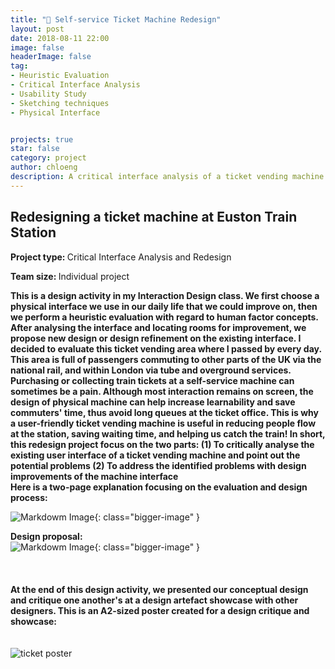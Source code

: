 ```yaml
---
title: "🚉 Self-service Ticket Machine Redesign"
layout: post
date: 2018-08-11 22:00
image: false
headerImage: false
tag:
- Heuristic Evaluation
- Critical Interface Analysis
- Usability Study
- Sketching techniques
- Physical Interface


projects: true
star: false
category: project
author: chloeng
description: A critical interface analysis of a ticket vending machine at Euston station, followed by a redesign of the machine.
---
```


## Redesigning a ticket machine at Euston Train Station
<b>Project type: </b> Critical Interface Analysis and Redesign

<b>Team size: </b> Individual project
<div class="breaker"></div>
<b>
This is a design activity in my Interaction Design class. We first choose a physical interface we use in our daily life that we could improve on, then we perform a heuristic evaluation with regard to human factor concepts. After analysing the interface and locating rooms for improvement, we propose new design or design refinement on the existing interface.
</b>
<b>
I decided to evaluate this ticket vending area where I passed by every day. This area is full of passengers commuting to other parts of the UK via the national rail, and within London via tube and overground services. Purchasing or collecting train tickets at a self-service machine can sometimes be a pain. Although most interaction remains on screen, the design of physical machine can help increase learnability and save commuters' time, thus avoid long queues at the ticket office. This is why a user-friendly ticket vending machine is useful in reducing people flow at the station, saving waiting time, and helping us catch the train!
</b>
<b>
In short, this redesign project focus on the two parts:
(1) To critically analyse the existing user interface of a ticket vending machine and point out the potential problems
(2) To address the identified problems with design improvements of the machine interface
</b>
<br>
<b>
Here is a two-page explanation focusing on the evaluation and design process:
</b>

![Markdowm Image][1]{: class="bigger-image" }


<b>Design proposal:</b>
<br>
![Markdowm Image][2]{: class="bigger-image" }
<br>
<br>
<br>
<br>
<b> At the end of this design activity, we presented our conceptual design and critique one another's at a design artefact showcase with other designers.  This is an A2-sized poster created for a design critique and showcase:
</b>
<br>
<br>
<br>
<img alt="ticket poster" src="https://chloenhy.github.io/assets/images/train/ticket-machine.jpg" />

[1]: https://chloenhy.github.io/assets/images/train/ticket1.jpg
[2]: https://chloenhy.github.io/assets/images/train/ticket2.jpg
